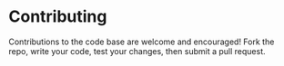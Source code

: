 # Contributing

Contributions to the code base are welcome and encouraged! Fork the repo, write your code, test your changes, then submit a pull request.
